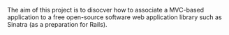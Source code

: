 The aim of this project is to disocver how to associate a MVC-based application to a free open-source software web application library such as Sinatra (as a preparation for Rails). 

